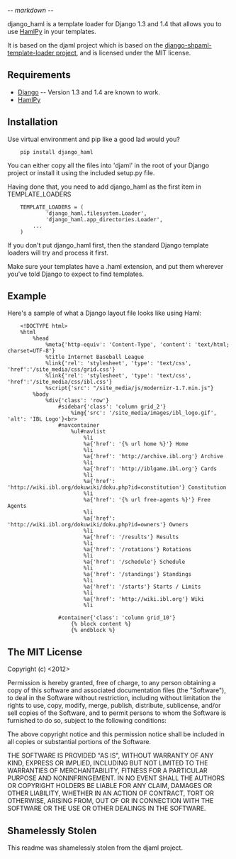 -*- markdown -*-

django_haml is a template loader for Django 1.3 and 1.4 that allows you to use [HamlPy](https://github.com/jessemiller/HamlPy) in your templates.

It is based on the djaml project which is based on the [django-shpaml-template-loader project](http://bitbucket.org/jiaaro/django-shpaml-template-loader), and is licensed under the MIT license.

## Requirements

* [Django](http://www.djangoproject.org) -- Version 1.3 and 1.4 are known to work.
* [HamlPy](https://github.com/jessemiller/HamlPy)

## Installation

Use virtual environment and pip like a good lad would you?

        pip install django_haml

You can either copy all the files into 'djaml' in the root of your Django project
or install it using the included setup.py file.

Having done that, you need to add django_haml as the first item in TEMPLATE_LOADERS 
    
        TEMPLATE_LOADERS = (
                'django_haml.filesystem.Loader',
                'django_haml.app_directories.Loader',
            ...
        )

If you don't put django_haml first, then the standard Django template loaders will try and process
it first.

Make sure your templates have a .haml extension, and put them wherever you've told Django
to expect to find templates.

## Example

Here's a sample of what a Django layout file looks like using Haml:

        <!DOCTYPE html>
        %html
            %head
                %meta{'http-equiv': 'Content-Type', 'content': 'text/html; charset=UTF-8'}
                %title Internet Baseball League
                %link{'rel': 'stylesheet', 'type': 'text/css', 'href':'/site_media/css/grid.css'}
                %link{'rel': 'stylesheet', 'type': 'text/css', 'href':'/site_media/css/ibl.css'}
                %script{'src': "/site_media/js/modernizr-1.7.min.js"}
            %body
                %div{'class': 'row'}
                    #sidebar{'class': 'column grid_2'}
                        %img{'src': '/site_media/images/ibl_logo.gif', 'alt': 'IBL Logo'}<br>
                    #navcontainer
                        %ul#navlist
                            %li
                            %a{'href': '{% url home %}'} Home
                            %li
                            %a{'href': 'http://archive.ibl.org'} Archive
                            %li
                            %a{'href': 'http://iblgame.ibl.org'} Cards
                            %li
                            %a{'href': 'http://wiki.ibl.org/dokuwiki/doku.php?id=constitution'} Constitution
                            %li
                            %a{'href': '{% url free-agents %}'} Free Agents
                            %li
                            %a{'href': 'http://wiki.ibl.org/dokuwiki/doku.php?id=owners'} Owners
                            %li
                            %a{'href': '/results'} Results
                            %li
                            %a{'href': '/rotations'} Rotations
                            %li
                            %a{'href': '/schedule'} Schedule
                            %li
                            %a{'href': '/standings'} Standings
                            %li
                            %a{'href': '/starts'} Starts / Limits
                            %li
                            %a{'href': 'http://wiki.ibl.org'} Wiki
                            %li

                    #container{'class': 'column grid_10'}
                        {% block content %}
                        {% endblock %}


## The MIT License

Copyright (c) <2012> <Raymond Chandler III>

Permission is hereby granted, free of charge, to any person obtaining a copy of this software and associated documentation files (the "Software"), to deal in the Software without restriction, including without limitation the rights to use, copy, modify, merge, publish, distribute, sublicense, and/or sell copies of the Software, and to permit persons to whom the Software is furnished to do so, subject to the following conditions:

The above copyright notice and this permission notice shall be included in all copies or substantial portions of the Software.

THE SOFTWARE IS PROVIDED "AS IS", WITHOUT WARRANTY OF ANY KIND, EXPRESS OR IMPLIED, INCLUDING BUT NOT LIMITED TO THE WARRANTIES OF MERCHANTABILITY, FITNESS FOR A PARTICULAR PURPOSE AND NONINFRINGEMENT. IN NO EVENT SHALL THE AUTHORS OR COPYRIGHT HOLDERS BE LIABLE FOR ANY CLAIM, DAMAGES OR OTHER LIABILITY, WHETHER IN AN ACTION OF CONTRACT, TORT OR OTHERWISE, ARISING FROM, OUT OF OR IN CONNECTION WITH THE SOFTWARE OR THE USE OR OTHER DEALINGS IN THE SOFTWARE.

## Shamelessly Stolen
This readme was shamelessly stolen from the djaml project.
